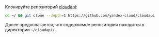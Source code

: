 Клонируйте репозиторий [cloudapi](https://github.com/yandex-cloud/cloudapi):

```bash
cd ~/ && git clone --depth=1 https://github.com/yandex-cloud/cloudapi
```

Далее предполагается, что содержимое репозитория находится в директории `~/cloudapi/`.
